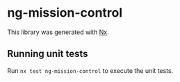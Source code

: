 # ng-mission-control

This library was generated with [Nx](https://nx.dev).

## Running unit tests

Run `nx test ng-mission-control` to execute the unit tests.

